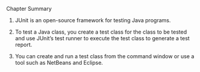 Chapter Summary
1. JUnit is an open-source framework for testing Java programs.

2. To test a Java class, you create a test class for the class to
be tested and use JUnit’s test runner to execute the test class to
generate a test report.

3. You can create and run a test class from the command window or
use a tool such as NetBeans and Eclipse.